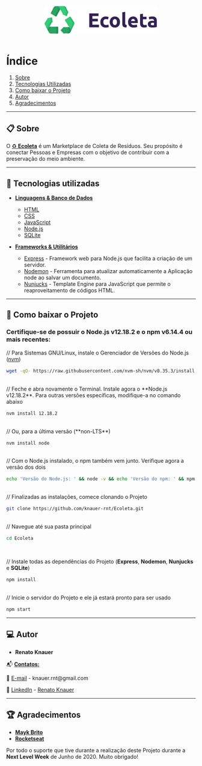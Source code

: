<div style="display: flex; justify-content: center;"> 
    <img style="width: 300px" src="https://github.com/knauer-rnt/Ecoleta/blob/master/public/assets/logo.svg" alt="Ecoleta">
</div>
<br />

# Índice

1. [Sobre](#sobre)
2. [Tecnologias Utilizadas](#-tecnologias-utilizadas)
3. [Como baixar o Projeto](#-como-baixar-o-projeto)
4. [Autor](#autor)
5. [Agradecimentos](#agradecimentos)

---

## 📋️ Sobre <a name="sobre"></a>

O <span style="text-decoration: underline;">:recycle: **Ecoleta**</span> é um Marketplace de Coleta de Resíduos. Seu propósito é conectar Pessoas e Empresas com o objetivo de contribuir com a preservação do meio ambiente.

---

## 🚀 Tecnologias utilizadas

* <span style="text-decoration: underline;">**Linguagens & Banco de Dados**</span>
  
  * [HTML](https://developer.mozilla.org/pt-BR/docs/Web/HTML)
  * [CSS](https://developer.mozilla.org/pt-BR/docs/Web/CSS)
  * [JavaScript](https://developer.mozilla.org/pt-BR/docs/Web/JavaScript)
  * [Node.js](https://nodejs.org/en/)
  * [SQLite](https://www.sqlite.org/index.html)

* <span style="text-decoration: underline;">**Frameworks & Utilitários**</span>

  * [Express](https://expressjs.com/) - Framework web para Node.js que facilita a criação de um servidor.
  * [Nodemon](https://nodemon.io/) - Ferramenta para atualizar automaticamente a Aplicação node ao salvar um documento.
  * [Nunjucks](https://mozilla.github.io/nunjucks/) - Template Engine para JavaScript que permite o reaproveitamento de códigos HTML.

---

## 📖 Como baixar o Projeto

### Certifique-se de possuir o **Node.js v12.18.2** e o **npm v6.14.4** ou mais recentes:

// Para Sistemas GNU/Linux, instale o Gerenciador de Versões do Node.js ([nvm](https://github.com/nvm-sh/nvm))
```bash
wget -qO- https://raw.githubusercontent.com/nvm-sh/nvm/v0.35.3/install.sh | bash
```
<br />
// Feche e abra novamente o Terminal. Instale agora o **Node.js v12.18.2**. Para outras versões específicas, modifique-a no comando abaixo

```bash
nvm install 12.18.2
```
<br />
// Ou, para a última versão (**non-LTS**)

```bash
nvm install node
```
<br />
// Com o Node.js instalado, o npm também vem junto. Verifique agora a versão dos dois

```bash
echo 'Versão do Node.js: ' && node -v && echo 'Versão do npm: ' && npm -v
```
<br />
// Finalizadas as instalações, comece clonando o Projeto

```bash
git clone https://github.com/knauer-rnt/Ecoleta.git
```
<br />
// Navegue até sua pasta principal

```bash
cd Ecoleta
```
<br />

// Instale todas as dependências do Projeto (**Express**, **Nodemon**, **Nunjucks** e **SQLite**)

```bash
npm install
```
<br />
// Inicie o servidor do Projeto e ele já estará pronto para ser usado

```bash
npm start
```





---

## 💻️ Autor <a name="autor"></a>

* **Renato Knauer**

📬️ <span style="text-decoration: underline;">**Contatos:**</span>

<p>🔗 
    <span style="text-decoration: underline;">E-mail</span> - 
    knauer.rnt@gmail.com
</p>

<p>🔗 
    <span style="text-decoration: underline;">LinkedIn</span> - 
    <a href="https://www.linkedin.com/in/renatoknauer/">Renato Knauer</a>
</p>

---

## 🏆️ Agradecimentos <a name="agradecimentos"></a>

*  <a href="https://github.com/maykbrito">**Mayk Brito**</a>
*  <a href="https://rocketseat.com.br/">**Rocketseat**</a>

Por todo o suporte que tive durante a realização deste Projeto durante a **Next Level Week** de Junho de 2020. Muito obrigado!